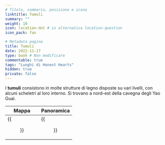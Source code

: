 ```yaml
---
# Titolo, sommario, posizione e icona
linktitle: Tumuli
summary: ""
weight: 10
icon: location-dot # in alternativa location-question
icon_pack: fas

# Metadata pagina
title: Tumuli
date: 2022-11-17
type: book # Non modificare
commentable: true
tags: "Luoghi di Honest Hearts"
hidden: true
private: false
---
```


<div class="fnv">

I **tumuli** consistono in molte strutture di legno disposte su vari livelli, con alcuni scheletri al loro interno. Si trovano a nord-est della cavegna degli Yao Guai.

| Mappa | Panoramica |
| ----- | ---------- |
|  {{<figure src="fnv/Burial_Mounds_loc.webp">}}     |  {{<figure src="fnv/Burial_Mounds.webp">}}          | 

</div>

